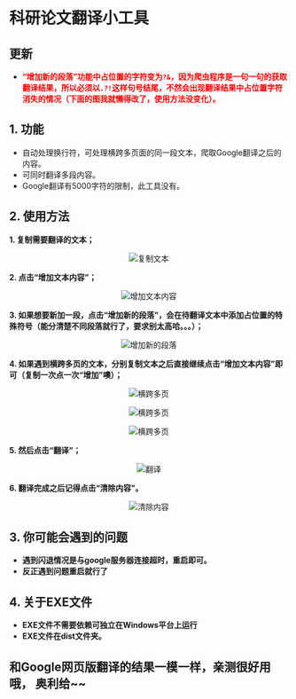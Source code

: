 # 科研论文翻译小工具

## 更新
- **<font color=red>“增加新的段落”功能中占位置的字符变为`?&`，因为爬虫程序是一句一句的获取翻译结果，所以必须以`.?!`这样句号结尾，不然会出现翻译结果中占位置字符消失的情况（下面的图我就懒得改了，使用方法没变化）。</font>**

## 1. 功能
- 自动处理换行符，可处理横跨多页面的同一段文本，爬取Google翻译之后的内容。
- 可同时翻译多段内容。
- Google翻译有5000字符的限制，此工具没有。

## 2. 使用方法
**1. 复制需要翻译的文本；**
<div align = center>

![复制文本](./mdpics/pic_2.png "复制文本")</div>

**2. 点击“增加文本内容”；**
<div align = center>

![增加文本内容](./mdpics/pic_3.png "增加文本内容")</div>

**3. 如果想要新加一段，点击“增加新的段落”，会在待翻译文本中添加占位置的特殊符号（能分清楚不同段落就行了，要求别太高哈。。。）；**
<div align = center>

![增加新的段落](./mdpics/pic_4.png "增加新的段落")</div>

**4. 如果遇到横跨多页的文本，分别复制文本之后直接继续点击“增加文本内容”即可（复制一次点一次“增加”噢）；**
<div align = center>

![横跨多页](./mdpics/pic_5.png "横跨多页")</div>

<div align = center>

![横跨多页](./mdpics/pic_6.png "横跨多页")</div>

<div align = center>

![横跨多页](./mdpics/pic_7.png "横跨多页")</div>

**5. 然后点击“翻译”；**
<div align = center>

![翻译](./mdpics/pic_8.png "翻译")</div>

**6. 翻译完成之后记得点击“清除内容”。**
<div align = center>

![清除内容](./mdpics/pic_9.png "清除内容")</div>

## 3. 你可能会遇到的问题
- **遇到闪退情况是与google服务器连接超时，重启即可。**
- **反正遇到问题重启就行了**

## 4. 关于EXE文件
- **EXE文件不需要依赖可独立在Windows平台上运行**
- **EXE文件在dist文件夹。**

## 和Google网页版翻译的结果一模一样，亲测很好用哦， 奥利给~~